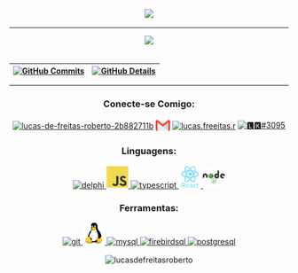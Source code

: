 <!-- 
<h2><b>D</b><i>ev</i><b>D</b><i>ot</i><b>R</b><i>un</i>! :runner:</h2>
-->
<div align="center">
<img src="https://media.giphy.com/media/M9gbBd9nbDrOTu1Mqx/giphy.gif" width="230">
</div>
<!-- 
<h3 align="center">Foco, Força e muita Fé</h3>
<br>
<p align="center">
<!-- Meu nome é Lucas, eu sou um desenvolvedor apaixonado por tecnologia e inovação. Desde muito jovem, descobri que minha vocação era criar soluções e impactar a vida das pessoas por meio da tecnologia.
<!-- 
Na minha carreira como desenvolvedor, tenho trabalhado em projetos desafiadores e empolgantes, sempre buscando aprimorar minhas habilidades e conhecimentos. Minha paixão pela tecnologia me motiva a buscar soluções criativas e inovadoras para os problemas que enfrentamos no mundo atual.
<!-- 
Acredito que a tecnologia pode ser uma ferramenta poderosa para transformar o mundo e fazer a diferença na vida das pessoas. Estou comprometido em utilizar meus talentos e habilidades para contribuir para um mundo melhor.
</p> -->
 
<hr>
<div align="center">
  <img src="https://github-profile-trophy.vercel.app/?username=lucasdefreitasroberto&row=1&column=6&theme=dracula&margin-w=15&margin-h=15"/>
</div>
<br />

| [![GitHub Commits](http://github-profile-summary-cards.vercel.app/api/cards/productive-time?username=lucasdefreitasroberto&theme=dracula&utcOffset=-3)](https://github.com/vn7n24fzkq/github-profile-summary-cards) | [![GitHub Details](http://github-profile-summary-cards.vercel.app/api/cards/profile-details?username=lucasdefreitasroberto&theme=dracula)](https://github.com/vn7n24fzkq/github-profile-summary-cards) |  
| ----------- | ----------- |
<hr>

<h3 align="center">Conecte-se Comigo:</h3>
<p align="center">
<a href="https://linkedin.com/in/lucas-de-freitas-roberto-2b882711b" target="blank"><img align="center" src="https://raw.githubusercontent.com/rahuldkjain/github-profile-readme-generator/master/src/images/icons/Social/linked-in-alt.svg" alt="lucas-de-freitas-roberto-2b882711b" height="30" width="40" /></a>
<a href="mailto:lucasfreitas.t.2@hotmail.com" target="_blank"><img align="center" alt="Gmail" width="26px" src="assets/Gmail.svg" /></a>
<a href="https://fb.com/lucas.freeitas.r" target="blank"><img align="center" src="https://raw.githubusercontent.com/rahuldkjain/github-profile-readme-generator/master/src/images/icons/Social/facebook.svg" alt="lucas.freeitas.r" height="30" width="40" /></a>
<a href="https://discord.gg/🅻🅺#3095" target="blank"><img align="center" src="https://raw.githubusercontent.com/rahuldkjain/github-profile-readme-generator/master/src/images/icons/Social/discord.svg" alt="🅻🅺#3095" height="30" width="40" /></a>
</p>

<h3 align="center">Linguagens:</h3>
<p align="center"> 
   <a href="https://www.embarcadero.com/products/delphi" target="_blank" rel="noreferrer">
    <img src="https://www.logotypes101.com/logos/55/E0FD5CC6E93A59C0EF35D8A2A68B1D1A/delphi.png" alt="delphi" width="40" height="40"/>
  </a>

  <!--  
  <a href="https://www.python.org/" target="_blank" rel="noreferrer"> 
    <img src="https://raw.githubusercontent.com/devicons/devicon/master/icons/python/python-original.svg" alt="python" width="40" height="40"/> 
  </a> 
  -->

  <a href="https://developer.mozilla.org/en-US/docs/Web/JavaScript" target="_blank" rel="noreferrer">
    <img src="https://raw.githubusercontent.com/devicons/devicon/master/icons/javascript/javascript-original.svg" alt="javascript" width="40" height="40"/>
  </a>

   <a href="https://www.typescriptlang.org/" target="_blank" rel="noreferrer">
    <img src="https://w7.pngwing.com/pngs/74/362/png-transparent-typescript-plain-logo-icon-thumbnail.png" alt="typescript" width="40" height="40"/>
  </a>

  <a href="https://reactjs.org/" target="_blank" rel="noreferrer">
    <img src="https://raw.githubusercontent.com/devicons/devicon/master/icons/react/react-original-wordmark.svg" alt="react" width="40" height="40"/>
  </a>

  <a href="https://nodejs.org/en/" target="_blank" rel="noreferrer">
    <img src="https://raw.githubusercontent.com/devicons/devicon/master/icons/nodejs/nodejs-original-wordmark.svg" alt="nodejs" width="40" height="40"/>
  </a>
 
  <!--  
  <a href="https://www.php.net/" target="_blank" rel="noreferrer">
    <img src="https://upload.wikimedia.org/wikipedia/commons/thumb/2/27/PHP-logo.svg/1200px-PHP-logo.svg.png" alt="mysql" width="40" height="40"/>
  </a> 
  -->
</p>

<h3 align="center">Ferramentas:</h3>
<p align="center"> 
 
  <a href="https://git-scm.com/" target="_blank" rel="noreferrer">
    <img src="https://www.vectorlogo.zone/logos/git-scm/git-scm-icon.svg" alt="git" width="40" height="40"/> 
  </a> 

  <a href="https://www.linux.org/" target="_blank" rel="noreferrer"> 
    <img src="https://raw.githubusercontent.com/devicons/devicon/master/icons/linux/linux-original.svg" alt="linux" width="40" height="40"/> 
  </a>
  
   <a href="https://www.mysql.com/about/legal/logos.html" target="_blank" rel="noreferrer">
    <img src="https://seeklogo.com/images/M/mysql-logo-B4943FE6DD-seeklogo.com.png" alt="mysql" width="40" height="40"/>
  </a>

  <a href="https://www.firebirdsql.org/" target="_blank" rel="noreferrer">
    <img src="https://encrypted-tbn0.gstatic.com/images?q=tbn:ANd9GcTTIzG1v3aeS3C9tZyzEwUCoL_Oxw3Zk1As1M15mTgxtA&s" alt="firebirdsql" width="40" height="40"/>
  </a>
   <a href="https://www.postgresql.org/" target="_blank" rel="noreferrer">
    <img src="https://encrypted-tbn0.gstatic.com/images?q=tbn:ANd9GcRrAW2u1snlURz1IWA5Ti_vHITSr_mhxH9JairQteRBDg&s" alt="postgresql" width="40" height="40"/>
  </a>
</p>
 
<!--  
<h3 align="center">Estatísticas do GitHub</h3>
<p align="center">
  <img align="center" src="https://github-readme-stats.vercel.app/api/top-langs?username=lucasdefreitasroberto&show_icons=true&locale=en&layout=compact" alt="lucasdefreitasroberto" />
</p>
 -->

<p align="center">
  <img align="center" src="https://github-readme-streak-stats.herokuapp.com/?user=lucasdefreitasroberto" alt="lucasdefreitasroberto" />
</p>

<br>
<br>
